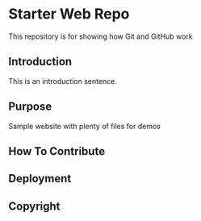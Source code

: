 # Starter Web Repo

This repository is for showing how Git and GitHub work

## Introduction

This is an introduction sentence.

## Purpose

Sample website with plenty of files for demos

## How To Contribute

## Deployment

## Copyright